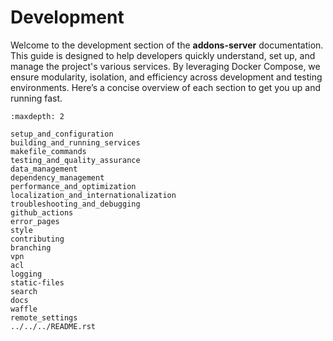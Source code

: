# Development

Welcome to the development section of the **addons-server** documentation. This guide is designed to help developers quickly understand, set up, and manage the project's various services. By leveraging Docker Compose, we ensure modularity, isolation, and efficiency across development and testing environments. Here’s a concise overview of each section to get you up and running fast.

```{toctree}
:maxdepth: 2

setup_and_configuration
building_and_running_services
makefile_commands
testing_and_quality_assurance
data_management
dependency_management
performance_and_optimization
localization_and_internationalization
troubleshooting_and_debugging
github_actions
error_pages
style
contributing
branching
vpn
acl
logging
static-files
search
docs
waffle
remote_settings
../../../README.rst
```
